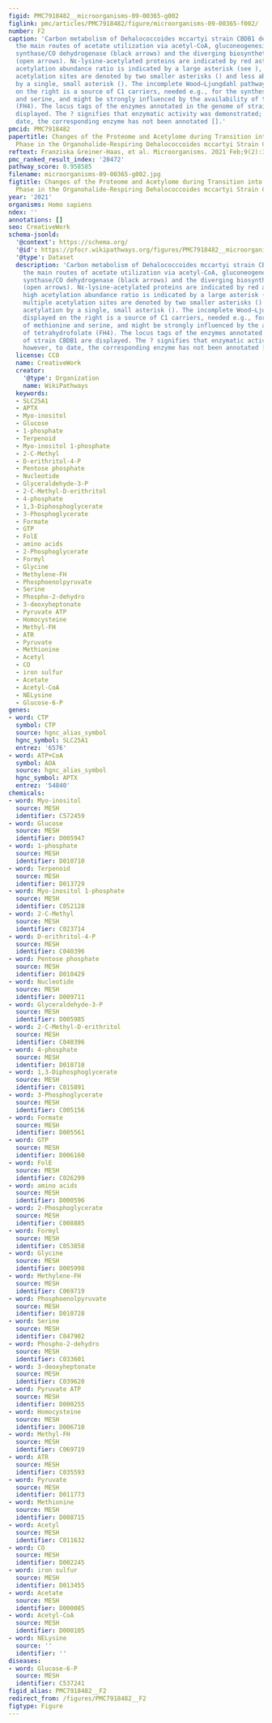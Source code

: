 ```yaml
---
figid: PMC7918482__microorganisms-09-00365-g002
figlink: pmc/articles/PMC7918482/figure/microorganisms-09-00365-f002/
number: F2
caption: 'Carbon metabolism of Dehalococcoides mccartyi strain CBDB1 demonstrating
  the main routes of acetate utilization via acetyl-CoA, gluconeogenesis, and acetyl-CoA
  synthase/CO dehydrogenase (black arrows) and the diverging biosynthetic pathways
  (open arrows). Nε-lysine-acetylated proteins are indicated by red asterisks: A high
  acetylation abundance ratio is indicated by a large asterisk (see ), while multiple
  acetylation sites are denoted by two smaller asterisks () and less abundant acetylation
  by a single, small asterisk (). The incomplete Wood–Ljungdahl pathway displayed
  on the right is a source of C1 carriers, needed e.g., for the synthesis of methionine
  and serine, and might be strongly influenced by the availability of tetrahydrofolate
  (FH4). The locus tags of the enzymes annotated in the genome of strain CBDB1 are
  displayed. The ? signifies that enzymatic activity was demonstrated; however, to
  date, the corresponding enzyme has not been annotated [].'
pmcid: PMC7918482
papertitle: Changes of the Proteome and Acetylome during Transition into the Stationary
  Phase in the Organohalide-Respiring Dehalococcoides mccartyi Strain CBDB1.
reftext: Franziska Greiner-Haas, et al. Microorganisms. 2021 Feb;9(2):365.
pmc_ranked_result_index: '20472'
pathway_score: 0.958585
filename: microorganisms-09-00365-g002.jpg
figtitle: Changes of the Proteome and Acetylome during Transition into the Stationary
  Phase in the Organohalide-Respiring Dehalococcoides mccartyi Strain CBDB1
year: '2021'
organisms: Homo sapiens
ndex: ''
annotations: []
seo: CreativeWork
schema-jsonld:
  '@context': https://schema.org/
  '@id': https://pfocr.wikipathways.org/figures/PMC7918482__microorganisms-09-00365-g002.html
  '@type': Dataset
  description: 'Carbon metabolism of Dehalococcoides mccartyi strain CBDB1 demonstrating
    the main routes of acetate utilization via acetyl-CoA, gluconeogenesis, and acetyl-CoA
    synthase/CO dehydrogenase (black arrows) and the diverging biosynthetic pathways
    (open arrows). Nε-lysine-acetylated proteins are indicated by red asterisks: A
    high acetylation abundance ratio is indicated by a large asterisk (see ), while
    multiple acetylation sites are denoted by two smaller asterisks () and less abundant
    acetylation by a single, small asterisk (). The incomplete Wood–Ljungdahl pathway
    displayed on the right is a source of C1 carriers, needed e.g., for the synthesis
    of methionine and serine, and might be strongly influenced by the availability
    of tetrahydrofolate (FH4). The locus tags of the enzymes annotated in the genome
    of strain CBDB1 are displayed. The ? signifies that enzymatic activity was demonstrated;
    however, to date, the corresponding enzyme has not been annotated [].'
  license: CC0
  name: CreativeWork
  creator:
    '@type': Organization
    name: WikiPathways
  keywords:
  - SLC25A1
  - APTX
  - Myo-inositol
  - Glucose
  - 1-phosphate
  - Terpenoid
  - Myo-inositol 1-phosphate
  - 2-C-Methyl
  - D-erithritol-4-P
  - Pentose phosphate
  - Nucleotide
  - Glyceraldehyde-3-P
  - 2-C-Methyl-D-erithritol
  - 4-phosphate
  - 1,3-Diphosphoglycerate
  - 3-Phosphoglycerate
  - Formate
  - GTP
  - FolE
  - amino acids
  - 2-Phosphoglycerate
  - Formyl
  - Glycine
  - Methylene-FH
  - Phosphoenolpyruvate
  - Serine
  - Phospho-2-dehydro
  - 3-deoxyheptonate
  - Pyruvate ATP
  - Homocysteine
  - Methyl-FH
  - ATR
  - Pyruvate
  - Methionine
  - Acetyl
  - CO
  - iron sulfur
  - Acetate
  - Acetyl-CoA
  - NELysine
  - Glucose-6-P
genes:
- word: СТР
  symbol: CTP
  source: hgnc_alias_symbol
  hgnc_symbol: SLC25A1
  entrez: '6576'
- word: АТР+СоA
  symbol: AOA
  source: hgnc_alias_symbol
  hgnc_symbol: APTX
  entrez: '54840'
chemicals:
- word: Myo-inositol
  source: MESH
  identifier: C572459
- word: Glucose
  source: MESH
  identifier: D005947
- word: 1-phosphate
  source: MESH
  identifier: D010710
- word: Terpenoid
  source: MESH
  identifier: D013729
- word: Myo-inositol 1-phosphate
  source: MESH
  identifier: C052128
- word: 2-C-Methyl
  source: MESH
  identifier: C023714
- word: D-erithritol-4-P
  source: MESH
  identifier: C040396
- word: Pentose phosphate
  source: MESH
  identifier: D010429
- word: Nucleotide
  source: MESH
  identifier: D009711
- word: Glyceraldehyde-3-P
  source: MESH
  identifier: D005985
- word: 2-C-Methyl-D-erithritol
  source: MESH
  identifier: C040396
- word: 4-phosphate
  source: MESH
  identifier: D010710
- word: 1,3-Diphosphoglycerate
  source: MESH
  identifier: C015891
- word: 3-Phosphoglycerate
  source: MESH
  identifier: C005156
- word: Formate
  source: MESH
  identifier: D005561
- word: GTP
  source: MESH
  identifier: D006160
- word: FolE
  source: MESH
  identifier: C026299
- word: amino acids
  source: MESH
  identifier: D000596
- word: 2-Phosphoglycerate
  source: MESH
  identifier: C008885
- word: Formyl
  source: MESH
  identifier: C053858
- word: Glycine
  source: MESH
  identifier: D005998
- word: Methylene-FH
  source: MESH
  identifier: C069719
- word: Phosphoenolpyruvate
  source: MESH
  identifier: D010728
- word: Serine
  source: MESH
  identifier: C047902
- word: Phospho-2-dehydro
  source: MESH
  identifier: C033601
- word: 3-deoxyheptonate
  source: MESH
  identifier: C039620
- word: Pyruvate ATP
  source: MESH
  identifier: D000255
- word: Homocysteine
  source: MESH
  identifier: D006710
- word: Methyl-FH
  source: MESH
  identifier: C069719
- word: ATR
  source: MESH
  identifier: C035593
- word: Pyruvate
  source: MESH
  identifier: D011773
- word: Methionine
  source: MESH
  identifier: D008715
- word: Acetyl
  source: MESH
  identifier: C011632
- word: CO
  source: MESH
  identifier: D002245
- word: iron sulfur
  source: MESH
  identifier: D013455
- word: Acetate
  source: MESH
  identifier: D000085
- word: Acetyl-CoA
  source: MESH
  identifier: D000105
- word: NELysine
  source: ''
  identifier: ''
diseases:
- word: Glucose-6-P
  source: MESH
  identifier: C537241
figid_alias: PMC7918482__F2
redirect_from: /figures/PMC7918482__F2
figtype: Figure
---
```

